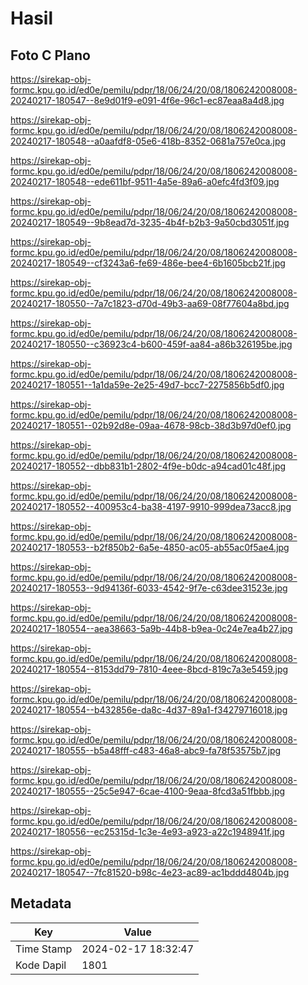 # Hasil

## Foto C Plano

https://sirekap-obj-formc.kpu.go.id/ed0e/pemilu/pdpr/18/06/24/20/08/1806242008008-20240217-180547--8e9d01f9-e091-4f6e-96c1-ec87eaa8a4d8.jpg

https://sirekap-obj-formc.kpu.go.id/ed0e/pemilu/pdpr/18/06/24/20/08/1806242008008-20240217-180548--a0aafdf8-05e6-418b-8352-0681a757e0ca.jpg

https://sirekap-obj-formc.kpu.go.id/ed0e/pemilu/pdpr/18/06/24/20/08/1806242008008-20240217-180548--ede611bf-9511-4a5e-89a6-a0efc4fd3f09.jpg

https://sirekap-obj-formc.kpu.go.id/ed0e/pemilu/pdpr/18/06/24/20/08/1806242008008-20240217-180549--9b8ead7d-3235-4b4f-b2b3-9a50cbd3051f.jpg

https://sirekap-obj-formc.kpu.go.id/ed0e/pemilu/pdpr/18/06/24/20/08/1806242008008-20240217-180549--cf3243a6-fe69-486e-bee4-6b1605bcb21f.jpg

https://sirekap-obj-formc.kpu.go.id/ed0e/pemilu/pdpr/18/06/24/20/08/1806242008008-20240217-180550--7a7c1823-d70d-49b3-aa69-08f77604a8bd.jpg

https://sirekap-obj-formc.kpu.go.id/ed0e/pemilu/pdpr/18/06/24/20/08/1806242008008-20240217-180550--c36923c4-b600-459f-aa84-a86b326195be.jpg

https://sirekap-obj-formc.kpu.go.id/ed0e/pemilu/pdpr/18/06/24/20/08/1806242008008-20240217-180551--1a1da59e-2e25-49d7-bcc7-2275856b5df0.jpg

https://sirekap-obj-formc.kpu.go.id/ed0e/pemilu/pdpr/18/06/24/20/08/1806242008008-20240217-180551--02b92d8e-09aa-4678-98cb-38d3b97d0ef0.jpg

https://sirekap-obj-formc.kpu.go.id/ed0e/pemilu/pdpr/18/06/24/20/08/1806242008008-20240217-180552--dbb831b1-2802-4f9e-b0dc-a94cad01c48f.jpg

https://sirekap-obj-formc.kpu.go.id/ed0e/pemilu/pdpr/18/06/24/20/08/1806242008008-20240217-180552--400953c4-ba38-4197-9910-999dea73acc8.jpg

https://sirekap-obj-formc.kpu.go.id/ed0e/pemilu/pdpr/18/06/24/20/08/1806242008008-20240217-180553--b2f850b2-6a5e-4850-ac05-ab55ac0f5ae4.jpg

https://sirekap-obj-formc.kpu.go.id/ed0e/pemilu/pdpr/18/06/24/20/08/1806242008008-20240217-180553--9d94136f-6033-4542-9f7e-c63dee31523e.jpg

https://sirekap-obj-formc.kpu.go.id/ed0e/pemilu/pdpr/18/06/24/20/08/1806242008008-20240217-180554--aea38663-5a9b-44b8-b9ea-0c24e7ea4b27.jpg

https://sirekap-obj-formc.kpu.go.id/ed0e/pemilu/pdpr/18/06/24/20/08/1806242008008-20240217-180554--8153dd79-7810-4eee-8bcd-819c7a3e5459.jpg

https://sirekap-obj-formc.kpu.go.id/ed0e/pemilu/pdpr/18/06/24/20/08/1806242008008-20240217-180554--b432856e-da8c-4d37-89a1-f34279716018.jpg

https://sirekap-obj-formc.kpu.go.id/ed0e/pemilu/pdpr/18/06/24/20/08/1806242008008-20240217-180555--b5a48fff-c483-46a8-abc9-fa78f53575b7.jpg

https://sirekap-obj-formc.kpu.go.id/ed0e/pemilu/pdpr/18/06/24/20/08/1806242008008-20240217-180555--25c5e947-6cae-4100-9eaa-8fcd3a51fbbb.jpg

https://sirekap-obj-formc.kpu.go.id/ed0e/pemilu/pdpr/18/06/24/20/08/1806242008008-20240217-180556--ec25315d-1c3e-4e93-a923-a22c1948941f.jpg

https://sirekap-obj-formc.kpu.go.id/ed0e/pemilu/pdpr/18/06/24/20/08/1806242008008-20240217-180547--7fc81520-b98c-4e23-ac89-ac1bddd4804b.jpg


## Metadata

| Key        | Value               |
| ---------- | ------------------- |
| Time Stamp | 2024-02-17 18:32:47 |
| Kode Dapil | 1801                |



